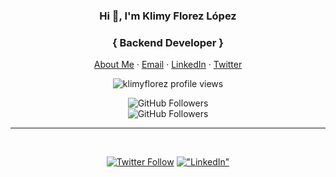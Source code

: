 <p align="center">
  <h3 align="center">Hi 👋, I'm Klimy Florez López</h3>
</p>
<p align="center">
  <h3 align="center">{ Backend Developer } </h3>
</p>

<p align="center">
    <a href="https://klimyflorez.github.io">About Me</a>
    ·
    <a href="mailto:ingklimyflorez@gmail.com">Email</a>
    ·
    <a href="https://linkedin.com/in/klimyflorez">LinkedIn</a>
    ·
    <a href="https://twitter.com/klimyflorez">Twitter</a>
</p>
<!-- <p align="center">
<img align="right" src="https://github-readme-stats.vercel.app/api?username=klimyflorez&show_icons=true" />
</p> -->
<div align="center">
  <img align="center" src="https://komarev.com/ghpvc/?username=klimyflorez&color=blue&style=flat-square" alt="klimyflorez profile views" />
  <br/>  
  
  ![GitHub Followers](https://img.shields.io/github/followers/klimyflorez?style=social)  
  ![GitHub Followers](https://img.shields.io/github/stars/klimyflorez?style=social)
  
</div>

<hr/>
<div align="center"> 
<br />

[![Twitter Follow](https://img.shields.io/twitter/follow/klimyflorez?style=social)](https://twitter.com/klimyflorez)
[!["LinkedIn"](https://img.shields.io/badge/LinkedIn-blue?style=flat&logo=linkedin&labelColor=blue)](https://www.linkedin.com/in/klimyflorez)

</div>

<!--
### Hi there 👋
**klimyflorez/klimyflorez** is a ✨ _special_ ✨ repository because its `README.md` (this file) appears on your GitHub profile.

Here are some ideas to get you started:

- 🔭 I’m currently working on ...
- 🌱 I’m currently learning ...
- 👯 I’m looking to collaborate on ...
- 🤔 I’m looking for help with ...
- 💬 Ask me about ...
- 📫 How to reach me: ...
- 😄 Pronouns: ...
- ⚡ Fun fact: ...
-->
